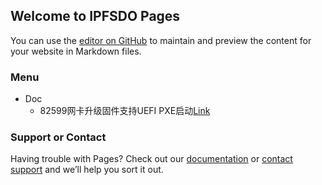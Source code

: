## Welcome to IPFSDO Pages

You can use the [editor on GitHub](https://github.com/Elselei/f.github.io/edit/gh-pages/index.md) to maintain and preview the content for your website in Markdown files.


### Menu

- Doc
    - 82599网卡升级固件支持UEFI PXE启动[Link](Doc/82599-upgrade.md)

### Support or Contact

Having trouble with Pages? Check out our [documentation](https://docs.github.com/categories/github-pages-basics/) or [contact support](https://support.github.com/contact) and we’ll help you sort it out.

